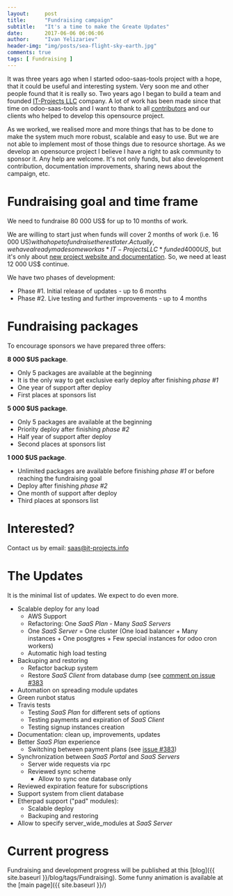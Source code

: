 ```yaml
---
layout:     post
title:      "Fundraising campaign"
subtitle:   "It's a time to make the Greate Updates"
date:       2017-06-06 06:06:06
author:     "Ivan Yelizariev"
header-img: "img/posts/sea-flight-sky-earth.jpg"
comments: true
tags: [ Fundraising ]
---
```


It was three years ago when I started odoo-saas-tools project with a hope, that it could be useful and interesting system. Very soon me and other people found that it is really so. Two years ago I began to build a team and founded [IT-Projects LLC](https://www.it-projects.info/) company. A lot of work has been made since that time on odoo-saas-tools and I want to thank to all [contributors](https://github.com/it-projects-llc/odoo-saas-tools/graphs/contributors) and our clients who helped to develop this opensource project.

As we worked, we realised more and more things that has to be done to make the system much more robust, scalable and easy to use. But we are not able to implement most of those things due to resource shortage. As we develop an opensource project I believe I have a right to ask community to sponsor it. Any help are welcome. It's not only funds, but also development contribution, documentation improvements, sharing news about the campaign, etc.

Fundraising goal and time frame
===============================

We need to fundraise 80 000 US$ for up to 10 months of work.

We are willing to start just when funds will cover 2 months of work (i.e. 16 000 US$) with a hope to fundraise the rest later. Actually, we have already made some work as *IT-Projects LLC* funded 4 000 US$, but it's only about <a href="{{ site.baseurl }}/blog/welcome-to-new-documentation">new project website and documentation</a>. So, we need at least 12 000 US$ continue.

We have two phases of development:

* Phase #1. Initial release of updates - up to 6 months
* Phase #2. Live testing and further improvements - up to 4 months

Fundraising packages
====================

To encourage sponsors we have prepared three offers:

**8 000 $US package**.

* Only 5 packages are available at the beginning
* It is the only way to get exclusive early deploy after finishing *phase #1*
* One year of support after deploy
* First places at sponsors list

**5 000 $US package**.

* Only 5 packages are available at the beginning
* Priority deploy after finishing *phase #2*
* Half year of support after deploy
* Second places at sponsors list

**1 000 $US package**.

* Unlimited packages are available before finishing *phase #1* or before reaching the fundraising goal
* Deploy after finishing *phase #2*
* One month of support after deploy
* Third places at sponsors list

Interested?
===========

Contact us by email: <a href="mailto:saas@it-projects.info">saas@it-projects.info</a>

The Updates
===========

It is the minimal list of updates. We expect to do even more.

* Scalable deploy for any load
  * AWS Support
  * Refactoring: One *SaaS Plan* - Many *SaaS Servers*
  * One *SaaS Server* = One cluster (One load balancer + Many instances + One posgtgres + Few special instances for odoo cron workers)
  * Automatic high load testing
* Backuping and restoring
  * Refactor backup system
  * Restore *SaaS Client* from database dump (see [comment on issue #383](https://github.com/it-projects-llc/odoo-saas-tools/issues/383#issuecomment-261453697)
* Automation on spreading module updates
* Green runbot status
* Travis tests
  * Testing *SaaS Plan* for different sets of options
  * Testing payments and expiration of *SaaS Client*
  * Testing signup instances creation
* Documentation: clean up, improvements, updates
* Better *SaaS Plan* experience
  * Switching between payment plans (see [issue #383](https://github.com/it-projects-llc/odoo-saas-tools/issues/383))
* Synchronization between *SaaS Portal* and *SaaS Servers*
  * Server wide requests via rpc
  * Reviewed sync scheme
    * Allow to sync one database only
* Reviewed expiration feature for subscriptions
* Support system from client database
* Etherpad support ("pad" modules):
  * Scalable deploy
  * Backuping and restoring
* Allow to specify server_wide_modules at *SaaS Server*

Current progress
================

Fundraising and development progress will be published at this [blog]({{ site.baseurl }}/blog/tags/Fundraising). Some funny animation is available at the [main page]({{ site.baseurl }}/)
